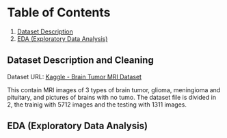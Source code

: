 # Table of Contents

1. [Dataset Description](#dataset-description-and-cleaning)
2. [EDA (Exploratory Data Analysis)](#eda-exploratory-data-analysis)

## Dataset Description and Cleaning

Dataset URL: [Kaggle - Brain Tumor MRI Dataset]([https://www.kaggle.com/datasets/mrsimple07/energy-consumption-prediction/data](https://www.kaggle.com/datasets/masoudnickparvar/brain-tumor-mri-dataset/data))

This contain MRI images of 3 types of brain tumor, glioma, meningioma and pituitary, and pictures of brains with no tumo. The dataset file is divided in 2, the trainig with 5712 images and the testing with 1311 images.



## EDA (Exploratory Data Analysis)
